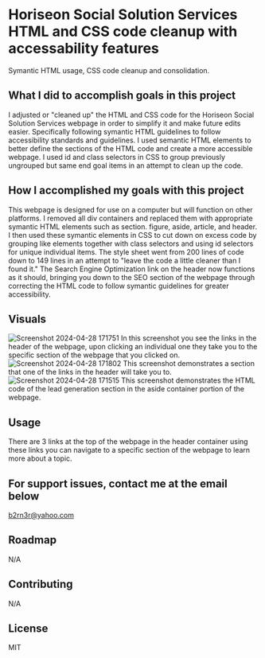 # Horiseon Social Solution Services HTML and CSS code cleanup with accessability features
Symantic HTML usage, CSS code cleanup and consolidation. 

## What I did to accomplish goals in this project
I adjusted or "cleaned up" the HTML and CSS code for the Horiseon Social Solution Services webpage in order to simplify it and make future edits easier. Specifically following symantic HTML guidelines to follow accessibility standards and guidelines. I used semantic HTML elements to better define the sections of the HTML code and create a more accessible webpage. I used id and class selectors in CSS to group previously ungrouped but same end goal items in an attempt to clean up the code.

## How I accomplished my goals with this project
This webpage is designed for use on a computer but will function on other platforms. I removed all div containers and replaced them with appropriate symantic HTML elements such as section. figure, aside, article, and header. I then used these symantic elements in CSS to cut down on excess code by grouping like elements together with class selectors and using id selectors for unique individual items. The style sheet went from 200 lines of code down to 149 lines in an attempt to "leave the code a little cleaner than I found it." The Search Engine Optimization link on the header now functions as it should, bringing you down to the SEO section of the webpage through correcting the HTML code to follow symantic guidelines for greater accessibility.

## Visuals
![Screenshot 2024-04-28 171751](https://github.com/ColinBurner/First-Assignment/assets/85810714/a9ab6d30-fd60-46d9-be14-c1dd9c163cfe)
In this screenshot you see the links in the header of the webpage, upon clicking an individual one they take you to the specific section of the webpage that you clicked on.
![Screenshot 2024-04-28 171802](https://github.com/ColinBurner/First-Assignment/assets/85810714/54c29aff-6596-4180-a79f-46fca7381193)
This screenshot demonstrates a section that one of the links in the header will take you to.
![Screenshot 2024-04-28 171515](https://github.com/ColinBurner/First-Assignment/assets/85810714/0436f7bb-637f-4533-bc7b-62d8a414a368)
This screenshot demonstrates the HTML code of the lead generation section in the aside container portion of the webpage.

## Usage
There are 3 links at the top of the webpage in the header container using these links you can navigate to a specific section of the webpage to learn more about a topic.

## For support issues, contact me at the email below
<a href="mailto: b2rn3r@yahoo.com">b2rn3r@yahoo.com</a>

## Roadmap
N/A

## Contributing
N/A

## License
MIT

